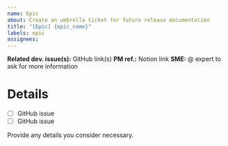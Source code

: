 ```yaml
---
name: Epic
about: Create an umbrella ticket for future release documentation
title: "[Epic] {epic_name}"
labels: epic
assignees:
---
```

**Related dev. issue(s):** GitHub link(s)
**PM ref.:** Notion link
**SME:** @ expert to ask for more information

# Details

- [ ] GitHub issue
- [ ] GitHub issue

Provide any details you consider necessary.
